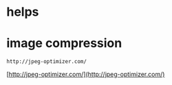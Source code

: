 # helps




image compression
=================
```
http://jpeg-optimizer.com/
```
[http://jpeg-optimizer.com/](http://jpeg-optimizer.com/)
